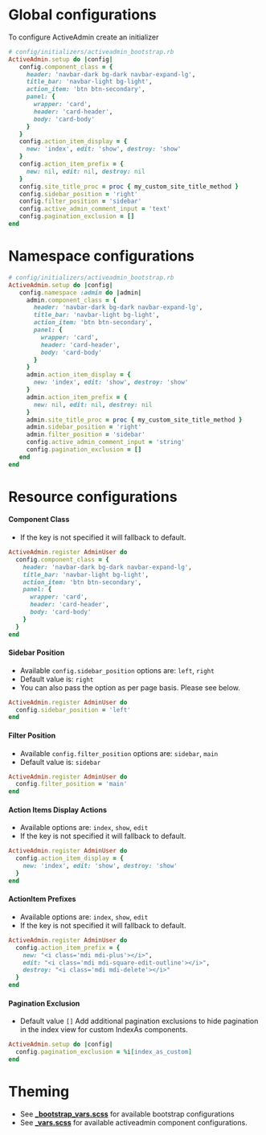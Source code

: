 # Global configurations
To configure ActiveAdmin create an initializer
```ruby
# config/initializers/activeadmin_bootstrap.rb
ActiveAdmin.setup do |config|
   config.component_class = {
     header: 'navbar-dark bg-dark navbar-expand-lg',
     title_bar: 'navbar-light bg-light',
     action_item: 'btn btn-secondary',
     panel: {
       wrapper: 'card',
       header: 'card-header',
       body: 'card-body'
     }
   }
   config.action_item_display = {
     new: 'index', edit: 'show', destroy: 'show'
   }
   config.action_item_prefix = {
     new: nil, edit: nil, destroy: nil
   }
   config.site_title_proc = proc { my_custom_site_title_method }
   config.sidebar_position = 'right'
   config.filter_position = 'sidebar'
   config.active_admin_comment_input = 'text'
   config.pagination_exclusion = []
end
```

# Namespace configurations
```ruby
# config/initializers/activeadmin_bootstrap.rb
ActiveAdmin.setup do |config|
   config.namespace :admin do |admin|
     admin.component_class = {
       header: 'navbar-dark bg-dark navbar-expand-lg',
       title_bar: 'navbar-light bg-light',
       action_item: 'btn btn-secondary',
       panel: {
         wrapper: 'card',
         header: 'card-header',
         body: 'card-body'
       }
     }
     admin.action_item_display = {
       new: 'index', edit: 'show', destroy: 'show'
     }
     admin.action_item_prefix = {
       new: nil, edit: nil, destroy: nil
     }
     admin.site_title_proc = proc { my_custom_site_title_method }
     admin.sidebar_position = 'right'
     admin.filter_position = 'sidebar'
     config.active_admin_comment_input = 'string'
     config.pagination_exclusion = []
   end
end
```

# Resource configurations
#### Component Class
- If the key is not specified it will fallback to default.
```ruby
ActiveAdmin.register AdminUser do
  config.component_class = {
    header: 'navbar-dark bg-dark navbar-expand-lg',
    title_bar: 'navbar-light bg-light',
    action_item: 'btn btn-secondary',
    panel: {
      wrapper: 'card',
      header: 'card-header',
      body: 'card-body'
    }
  }
end
```

#### Sidebar Position
- Available `config.sidebar_position` options are: `left`, `right`
- Default value is: `right`
- You can also pass the option as per page basis. Please see below.
```ruby
ActiveAdmin.register AdminUser do
  config.sidebar_position = 'left'
end
```

#### Filter Position
- Available `config.filter_position` options are: `sidebar`, `main`
- Default value is: `sidebar`
```ruby
ActiveAdmin.register AdminUser do
  config.filter_position = 'main'
end
```

#### Action Items Display Actions
- Available options are: `index`, `show`, `edit`
- If the key is not specified it will fallback to default.
```ruby
ActiveAdmin.register AdminUser do
  config.action_item_display = {
    new: 'index', edit: 'show', destroy: 'show'
  }
end
```

#### ActionItem Prefixes
- Available options are: `index`, `show`, `edit`
- If the key is not specified it will fallback to default.
```ruby
ActiveAdmin.register AdminUser do
  config.action_item_prefix = {
    new: "<i class='mdi mdi-plus'></i>",
    edit: "<i class='mdi mdi-square-edit-outline'></i>",
    destroy: "<i class='mdi mdi-delete'></i>"
  }
end
```

#### Pagination Exclusion
- Default value `[]`
Add additional pagination exclusions to hide pagination in the index view for custom IndexAs components.
```ruby
ActiveAdmin.setup do |config|
  config.pagination_exclusion = %i[index_as_custom]
end
```

# Theming
- See **[_bootstrap_vars.scss](../app/assets/stylesheets/activeadmin_bootstrap/meta/_bootstrap_vars.scss)** for available bootstrap configurations
- See **[_vars.scss](../app/assets/stylesheets/activeadmin_bootstrap/meta/_vars.scss)** for available activeadmin component configurations.